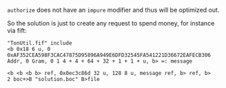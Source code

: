`authorize` does not have an `impure` modifier and thus will be optimized out.

So the solution is just to create any request to spend money, for instance via fift:
```fift
"TonUtil.fif" include
<b 0x18 6 u, 0 0xAF352CEA598F3CAC47875D95896A949E6DFD32545FA541221D36672EAFECB306 Addr, 0 Gram, 0 1 4 + 4 + 64 + 32 + 1 + 1 + u, b> =: message

<b <b <b b> ref, 0x0ec3c86d 32 u, 128 8 u, message ref, b> ref, b>
2 boc+>B "solution.boc" B>file
```
